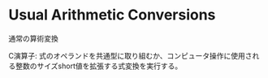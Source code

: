 # Usual Arithmetic Conversions
通常の算術変換


C演算子:
式のオペランドを共通型に取り組むか、コンピュータ操作に使用される整数のサイズshort値を拡張する式変換を実行する。

